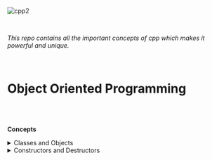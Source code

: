 ![cpp2](https://user-images.githubusercontent.com/83531337/160971771-8d8c2451-acfe-4313-8d61-bb802c1423a4.png)


<br>

 *This repo contains all the important concepts of cpp which makes it powerful and unique.*<br><br><br>
 
 
 
 # Object Oriented Programming
 
 <br><br>
 
 **Concepts**
 
 

<details>
           <summary>Classes and Objects</summary>
               * Objects memory allocation & using Arrays in Classes
               * Static Data member and Methods
               * Array of Objects and Passing Objects as function Arguments
               * Friend Functions
               * Friend Classes and Member Friend Functions
</details>
    
    
<details>
           <summary>Constructors and Destructors</summary>
           <p>Default Constructors</p>
           <p>Parameterized Constructors</p>
           <p>Copy Constructors</p>
           <p>Constructors Overloading</p>
           <p>Constructors with default arguments</p>
           <p>Dynamic Initialization of Objects using Constructors</p>
           <p>Destructors</p>
</details>
   
 
 
 
 
 
 
